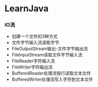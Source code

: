 # LearnJava
### IO流
- 创建一个文件的3种方式
- 文件字节输入流读取字节
- FileOutputStream输出-文件字节输出流
- FileInputStream读取文件字节输入流
- FileReader字符输入流
- FileWriter字符输出流
- BufferedReader处理流按行读取文本文件
- BufferedWriter处理流写入字符到文本文件

